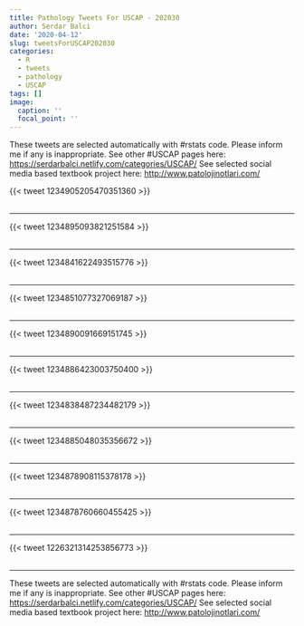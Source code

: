 ```yaml
---
title: Pathology Tweets For USCAP - 202030
author: Serdar Balci
date: '2020-04-12'
slug: tweetsForUSCAP202030
categories:
  - R
  - tweets
  - pathology
  - USCAP
tags: []
image:
  caption: ''
  focal_point: ''
---
```



These tweets are selected automatically with #rstats code. Please inform me if any is inappropriate.
See other #USCAP pages here: https://serdarbalci.netlify.com/categories/USCAP/ 
See selected social media based textbook project here: http://www.patolojinotlari.com/

{{< tweet 1234905205470351360 >}}
<br>
<br>
<hr>
{{< tweet 1234895093821251584 >}}
<br>
<br>
<hr>
{{< tweet 1234841622493515776 >}}
<br>
<br>
<hr>
{{< tweet 1234851077327069187 >}}
<br>
<br>
<hr>
{{< tweet 1234890091669151745 >}}
<br>
<br>
<hr>
{{< tweet 1234886423003750400 >}}
<br>
<br>
<hr>
{{< tweet 1234838487234482179 >}}
<br>
<br>
<hr>
{{< tweet 1234885048035356672 >}}
<br>
<br>
<hr>
{{< tweet 1234878908115378178 >}}
<br>
<br>
<hr>
{{< tweet 1234878760660455425 >}}
<br>
<br>
<hr>
{{< tweet 1226321314253856773 >}}
<br>
<br>
<hr>


These tweets are selected automatically with #rstats code. Please inform me if any is inappropriate.
See other #USCAP pages here: https://serdarbalci.netlify.com/categories/USCAP/ 
See selected social media based textbook project here: http://www.patolojinotlari.com/
